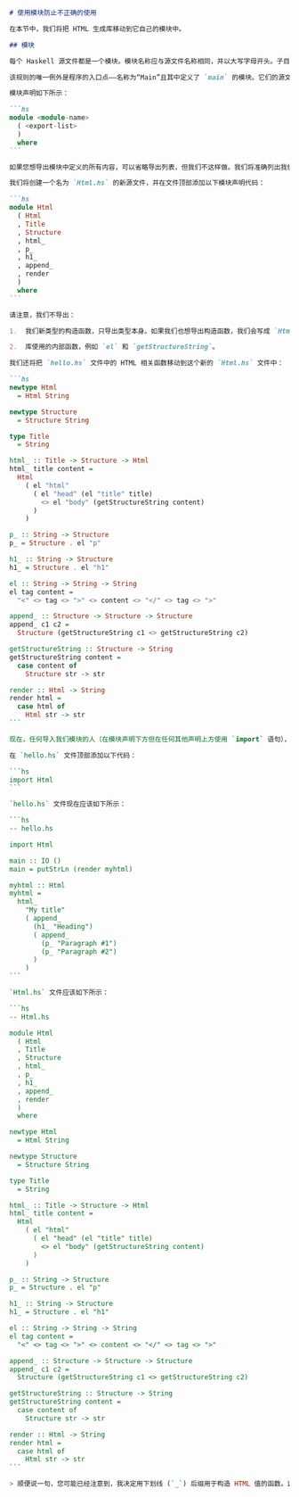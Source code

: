 ````markdown
# 使用模块防止不正确的使用

在本节中，我们将把 HTML 生成库移动到它自己的模块中。

## 模块

每个 Haskell 源文件都是一个模块。模块名称应与源文件名称相同，并以大写字母开头。子目录也应成为名称的一部分，我们使用 `.` 来表示子目录。我们将在下一节中看到这一点。

该规则的唯一例外是程序的入口点——名称为“Main”且其中定义了 `main` 的模块。它们的源文件名可以是任何他们想要的名称。

模块声明如下所示：

```hs
module <module-name>
  ( <export-list>
  )
  where
```

如果您想导出模块中定义的所有内容，可以省略导出列表，但我们不这样做。我们将准确列出我们想要导出的函数和类型。这将使我们能够控制人们如何使用我们的小型库。

我们将创建一个名为 `Html.hs` 的新源文件，并在文件顶部添加以下模块声明代码：

```hs
module Html
  ( Html
  , Title
  , Structure
  , html_
  , p_
  , h1_
  , append_
  , render
  )
  where
```

请注意，我们不导出：

1.  我们新类型的构造函数，只导出类型本身。如果我们也想导出构造函数，我们会写成 `Html(Html)` 或 `Html(..)`。这样用户就不能通过编写 `Structure "Hello"` 来创建自己的 `Structure`。

2.  库使用的内部函数，例如 `el` 和 `getStructureString`。

我们还将把 `hello.hs` 文件中的 HTML 相关函数移动到这个新的 `Html.hs` 文件中：

```hs
newtype Html
  = Html String

newtype Structure
  = Structure String

type Title
  = String

html_ :: Title -> Structure -> Html
html_ title content =
  Html
    ( el "html"
      ( el "head" (el "title" title)
        <> el "body" (getStructureString content)
      )
    )

p_ :: String -> Structure
p_ = Structure . el "p"

h1_ :: String -> Structure
h1_ = Structure . el "h1"

el :: String -> String -> String
el tag content =
  "<" <> tag <> ">" <> content <> "</" <> tag <> ">"

append_ :: Structure -> Structure -> Structure
append_ c1 c2 =
  Structure (getStructureString c1 <> getStructureString c2)

getStructureString :: Structure -> String
getStructureString content =
  case content of
    Structure str -> str

render :: Html -> String
render html =
  case html of
    Html str -> str
```

现在，任何导入我们模块的人（在模块声明下方但在任何其他声明上方使用 `import` 语句），将只能导入我们导出的内容。

在 `hello.hs` 文件顶部添加以下代码：

```hs
import Html
```

`hello.hs` 文件现在应该如下所示：

```hs
-- hello.hs

import Html

main :: IO ()
main = putStrLn (render myhtml)

myhtml :: Html
myhtml =
  html_
    "My title"
    ( append_
      (h1_ "Heading")
      ( append_
        (p_ "Paragraph #1")
        (p_ "Paragraph #2")
      )
    )
```

`Html.hs` 文件应该如下所示：

```hs
-- Html.hs

module Html
  ( Html
  , Title
  , Structure
  , html_
  , p_
  , h1_
  , append_
  , render
  )
  where

newtype Html
  = Html String

newtype Structure
  = Structure String

type Title
  = String

html_ :: Title -> Structure -> Html
html_ title content =
  Html
    ( el "html"
      ( el "head" (el "title" title)
        <> el "body" (getStructureString content)
      )
    )

p_ :: String -> Structure
p_ = Structure . el "p"

h1_ :: String -> Structure
h1_ = Structure . el "h1"

el :: String -> String -> String
el tag content =
  "<" <> tag <> ">" <> content <> "</" <> tag <> ">"

append_ :: Structure -> Structure -> Structure
append_ c1 c2 =
  Structure (getStructureString c1 <> getStructureString c2)

getStructureString :: Structure -> String
getStructureString content =
  case content of
    Structure str -> str

render :: Html -> String
render html =
  case html of
    Html str -> str
```

> 顺便说一句，您可能已经注意到，我决定用下划线 (`_`) 后缀用于构造 HTML 值的函数。这主要是一个审美决定，在我看来，这使得 EDSL 更容易识别，但它也有助于避免与 Haskell 标准库中定义的函数（例如 `head`）发生名称冲突。我从一个名为 `lucid` 的 Haskell HTML 库中获得了这个想法！
````